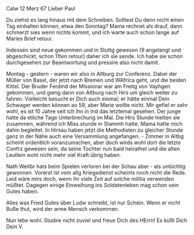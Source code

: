  Calw 12 Merz 67
Lieber Paul

Du ziehst es lang hinaus mit dem Schreiben. Solltest Du denn nicht einen Tag einhalten können, etwa den Sonntag? Mama rechnet als drauf, dann schmerzt sies wenn nichts kommt, und ich warte auch schon lange auf Maries Brief retour.

Indessen sind neue gekommen und in Stuttg gewesen (9 angelangt und abgeschickt, schon 11ten retour) daher ich sie sende. Ich habe sie schon durchgesehen zur Beantwortung und pressire also nicht damit.

Montag - gestern - waren wir also in Altburg zur Conferenz. Dabei der Müller von Basel, der jetzt nach Bremen und WAfrica geht, und die beiden Kittel. Der Bruder Ferdind der Missionar war am Freitg von Vayhgen gekommen, und gieng dann von Altburg nach Hirs um gleich weiter zu fahren. Vielleicht besucht er Dich auch einmal; er hätte einmal Dein Schwager werden können ao 59, aber Marie wollte nicht. Mir gefiel er sehr wohl, es ist 10 Jahre seit ich ihn in Ind das letztemal gesehen. Der junge hatte da etliche Tage Unterbrechung im Mal. Die Hirs Stunde hielten sie zusammen, während ich Miss.stunde in Stammh hatte. Mama hatte mich dahin begleitet. In Hirsau haben jetzt die Methodisten zu gleicher Stunde ganz in der Nähe auch eine Versammlung angefangen. - Zimmer in Altbg scheint ordentlich voranzumachen, aber doch wirds wohl dort die letzte Confrz gewesen sein, da seine Tochter nun bald heirathet und die alten Leutlein wohl nicht mehr viel Kraft übrig haben.

Nath Weitbr hats beim Spielen verloren bei der Schau aber - als untüchtig gewonnen. Vorerst ist vom allg Kriegsdienst scheints noch nicht die Rede. Leid wäre mirs doch, wenn ihr viele Zeit auf solche militia verwenden müßtet. Dagegen einige Einweihung ins Soldatenleben mag schon sein Gutes haben.

Alles was Fried Gutes über Ludw schreibt, ist nur Schein. Wenn er nicht Buße thut, wird der arme Mensch verkommen.

Nun lebe wohl. Studire nicht zuviel und freue Dich des HErrn! 
 Es küßt Dich
 Dein V.
